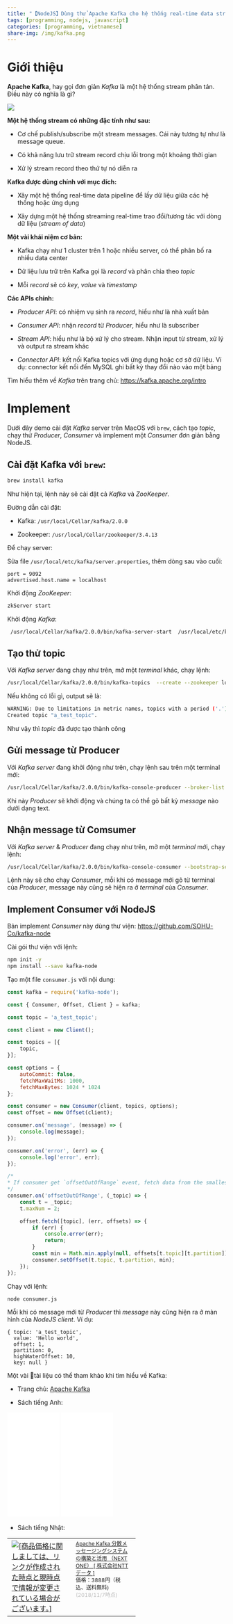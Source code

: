 ```yaml
---
title: "【NodeJS】Dùng thử Apache Kafka cho hệ thống real-time data streaming"
tags: [programming, nodejs, javascript]
categories: [programming, vietnamese]
share-img: /img/kafka.png
---
```


# Giới thiệu

**Apache Kafka**, hay gọi đơn giản *Kafka* là một hệ thống stream phân tán. Điều này có nghĩa là gì?

![](/img/kafka.png)

**Một hệ thống stream có những đặc tính như sau:**

* Cơ chế publish/subscribe một stream messages. Cái này tương tự như là message queue.

* Có khả năng lưu trữ stream record chịu lỗi trong một khoảng thời gian

* Xử lý stream record theo thứ tự nó diễn ra

**Kafka được dùng chính với mục đích:**

* Xây một hệ thống real-time data pipeline để lấy dữ liệu giữa các hệ thống hoặc ứng dụng

* Xây dựng một hệ thống streaming real-time trao đổi/tương tác với dòng dữ liệu (*stream of data*)

**Một vài khái niệm cơ bản:**

<script async src="//pagead2.googlesyndication.com/pagead/js/adsbygoogle.js"></script>
<ins class="adsbygoogle"
     style="display:block; text-align:center;"
     data-ad-layout="in-article"
     data-ad-format="fluid"
     data-ad-client="ca-pub-2750437710821247"
     data-ad-slot="8905029259"></ins>
<script>
     (adsbygoogle = window.adsbygoogle || []).push({});
</script>

* Kafka chạy như 1 cluster trên 1 hoặc nhiều server, có thể phân bố ra nhiều data center

* Dữ liệu lưu trữ trên Kafka gọi là *record* và phân chia theo *topic*

* Mỗi *record* sẽ có *key*, *value* và *timestamp*

**Các APIs chính:**

* *Producer API*: có nhiệm vụ sinh ra *record*, hiểu như là nhà xuất bản

* *Consumer API*: nhận *record* từ *Producer*, hiểu như là subscriber

* *Stream API*: hiểu như là bộ xử lý cho stream. Nhận input từ stream, xử lý và output ra stream khác

* *Connector API*: kết nối Kafka topics với ứng dụng hoặc cơ sở dữ liệu. Ví dụ: connector kết nối đến MySQL ghi bất kỳ thay đổi nào vào một bảng

Tìm hiểu thêm về *Kafka* trên trang chủ: https://kafka.apache.org/intro

# Implement

Dưới đây demo cài đặt *Kafka* server trên MacOS với `brew`, cách tạo *topic*, chạy thử *Producer*, *Consumer* và implement một *Consumer* đơn giản bằng NodeJS.

## Cài đặt Kafka với `brew`:

```bash
brew install kafka
```

Như hiện tại, lệnh này sẽ cài đặt cả *Kafka* và *ZooKeeper*.

Đường dẫn cài đặt:

* Kafka: `/usr/local/Cellar/kafka/2.0.0`

* Zookeeper: `/usr/local/Cellar/zookeeper/3.4.13`

Để chạy server:

Sửa file `/usr/local/etc/kafka/server.properties`, thêm dòng sau vào cuối:

```text
port = 9092
advertised.host.name = localhost
```

Khởi động *ZooKeeper*:

```bash
zkServer start
```

Khởi động *Kafka*:

```bash
 /usr/local/Cellar/kafka/2.0.0/bin/kafka-server-start  /usr/local/etc/kafka/server.properties
```

## Tạo thử topic

Với *Kafka server* đang chạy như trên, mở một *terminal* khác, chạy lệnh:

```bash
/usr/local/Cellar/kafka/2.0.0/bin/kafka-topics  --create --zookeeper localhost:2181 --replication-factor 1 --partitions 1 --topic a_test_topic
```

Nếu không có lỗi gì, output sẽ là:

```bash
WARNING: Due to limitations in metric names, topics with a period ('.') or underscore ('_') could collide. To avoid issues it is best to use either, but not both.
Created topic "a_test_topic".
```

Như vậy thì *topic* đã được tạo thành công

## Gửi message từ Producer

Với *Kafka server* đang khởi động như trên, chạy lệnh sau trên một terminal mới:

```bash
/usr/local/Cellar/kafka/2.0.0/bin/kafka-console-producer --broker-list localhost:9092 --topic a_test_topic
```

Khi này *Producer* sẽ khởi động và chúng ta có thể gõ bất kỳ *message* nào dưới dạng text.

## Nhận message từ Comsumer

Với *Kafka server* & *Producer* đang chạy như trên, mở một *terminal* mới, chạy lệnh:

```bash
/usr/local/Cellar/kafka/2.0.0/bin/kafka-console-consumer --bootstrap-server localhost:9092 --topic a_test_topic --from-beginning
```

Lệnh này sẽ cho chạy *Consumer*, mỗi khi có message mới gõ từ terminal của *Producer*, message này cũng sẽ hiện ra ở *terminal* của *Consumer*.

## Implement Consumer với NodeJS

Bản implement *Consumer* này dùng thư viện: https://github.com/SOHU-Co/kafka-node

Cài gói thư viện với lệnh:

```bash
npm init -y
npm install --save kafka-node
```

Tạo một file `consumer.js` với nội dung:

```javascript
const kafka = require('kafka-node');

const { Consumer, Offset, Client } = kafka;

const topic = 'a_test_topic';

const client = new Client();

const topics = [{
    topic,
}];

const options = {
    autoCommit: false,
    fetchMaxWaitMs: 1000,
    fetchMaxBytes: 1024 * 1024
};

const consumer = new Consumer(client, topics, options);
const offset = new Offset(client);

consumer.on('message', (message) => {
    console.log(message);
});

consumer.on('error', (err) => {
    console.log('error', err);
});

/*
* If consumer get `offsetOutOfRange` event, fetch data from the smallest(oldest) offset
*/
consumer.on('offsetOutOfRange', (_topic) => {
    const t = _topic;
    t.maxNum = 2;

    offset.fetch([topic], (err, offsets) => {
        if (err) {
            console.error(err);
            return;
        }
        const min = Math.min.apply(null, offsets[t.topic][t.partition]);
        consumer.setOffset(t.topic, t.partition, min);
    });
});
```

Chạy với lệnh:

```bash
node consumer.js
```

Mỗi khi có message mới từ *Producer* thì *message* này cũng hiện ra ở màn hình của *NodeJS client*. Ví dụ:

```text
{ topic: 'a_test_topic',
  value: 'Hello world',
  offset: 1,
  partition: 0,
  highWaterOffset: 10,
  key: null }
```

<script async src="//pagead2.googlesyndication.com/pagead/js/adsbygoogle.js"></script>
<ins class="adsbygoogle"
     style="display:block; text-align:center;"
     data-ad-layout="in-article"
     data-ad-format="fluid"
     data-ad-client="ca-pub-2750437710821247"
     data-ad-slot="8905029259"></ins>
<script>
     (adsbygoogle = window.adsbygoogle || []).push({});
</script>

Một vài tài liệu có thể tham khảo khi tìm hiểu về Kafka:

* Trang chủ: [Apache Kafka](https://kafka.apache.org/)

* Sách tiếng Anh:

<iframe style="width:120px;height:240px;" marginwidth="0" marginheight="0" scrolling="no" frameborder="0" src="//ws-na.amazon-adsystem.com/widgets/q?ServiceVersion=20070822&OneJS=1&Operation=GetAdHtml&MarketPlace=US&source=ac&ref=qf_sp_asin_til&ad_type=product_link&tracking_id=phuongnq-20&marketplace=amazon&region=US&placement=1491936169&asins=1491936169&linkId=91a440871788712e63db11f247915a15&show_border=false&link_opens_in_new_window=false&price_color=333333&title_color=0066c0&bg_color=ffffff">
</iframe>

<iframe style="width:120px;height:240px;" marginwidth="0" marginheight="0" scrolling="no" frameborder="0" src="//ws-na.amazon-adsystem.com/widgets/q?ServiceVersion=20070822&OneJS=1&Operation=GetAdHtml&MarketPlace=US&source=ac&ref=qf_sp_asin_til&ad_type=product_link&tracking_id=phuongnq-20&marketplace=amazon&region=US&placement=1617294470&asins=1617294470&linkId=e0a9b81440e2fd37b7dd649eef702970&show_border=false&link_opens_in_new_window=false&price_color=333333&title_color=0066c0&bg_color=ffffff">
</iframe>

* Sách tiếng Nhật:

<table>
    <tr>
        <td style="width:128px">
            <a href="https://hb.afl.rakuten.co.jp/hgc/16f3ccdb.b7f9e219.16f3ccdc.8757d2f7/?pc=https%3A%2F%2Fitem.rakuten.co.jp%2Fbook%2F15634554%2F&m=http%3A%2F%2Fm.rakuten.co.jp%2Fbook%2Fi%2F19325731%2F&link_type=picttext&ut=eyJwYWdlIjoiaXRlbSIsInR5cGUiOiJwaWN0dGV4dCIsInNpemUiOiIxMjh4MTI4IiwibmFtIjoxLCJuYW1wIjoicmlnaHQiLCJjb20iOjEsImNvbXAiOiJkb3duIiwicHJpY2UiOjEsImJvciI6MSwiY29sIjoxLCJiYnRuIjoxfQ%3D%3D" target="_blank" rel="nofollow" style="word-wrap:break-word;"><img src="https://hbb.afl.rakuten.co.jp/hgb/16f3ccdb.b7f9e219.16f3ccdc.8757d2f7/?me_id=1213310&item_id=19325731&m=https%3A%2F%2Fthumbnail.image.rakuten.co.jp%2F%400_mall%2Fbook%2Fcabinet%2F2370%2F9784798152370.jpg%3F_ex%3D80x80&pc=https%3A%2F%2Fthumbnail.image.rakuten.co.jp%2F%400_mall%2Fbook%2Fcabinet%2F2370%2F9784798152370.jpg%3F_ex%3D128x128&s=128x128&t=picttext" border="0" style="margin:2px" alt="[商品価格に関しましては、リンクが作成された時点と現時点で情報が変更されている場合がございます。]" title="[商品価格に関しましては、リンクが作成された時点と現時点で情報が変更されている場合がございます。]">
            </a>
        </td>
        <td style="vertical-align:top;width:136px;"><p style="font-size:12px;line-height:1.4em;text-align:left;margin:0px;padding:2px 6px;word-wrap:break-word"><a href="https://hb.afl.rakuten.co.jp/hgc/16f3ccdb.b7f9e219.16f3ccdc.8757d2f7/?pc=https%3A%2F%2Fitem.rakuten.co.jp%2Fbook%2F15634554%2F&m=http%3A%2F%2Fm.rakuten.co.jp%2Fbook%2Fi%2F19325731%2F&link_type=picttext&ut=eyJwYWdlIjoiaXRlbSIsInR5cGUiOiJwaWN0dGV4dCIsInNpemUiOiIxMjh4MTI4IiwibmFtIjoxLCJuYW1wIjoicmlnaHQiLCJjb20iOjEsImNvbXAiOiJkb3duIiwicHJpY2UiOjEsImJvciI6MSwiY29sIjoxLCJiYnRuIjoxfQ%3D%3D" target="_blank" rel="nofollow" style="word-wrap:break-word;">Apache Kafka 分散メッセージングシステムの構築と活用 （NEXT ONE） [ 株式会社NTTデータ ]</a><br><span >価格：3888円（税込、送料無料)</span> <span style="color:#BBB">(2018/11/7時点)</span></p>
        </td>
    </tr>
</table>